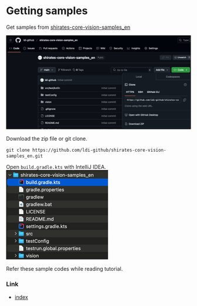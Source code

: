 # Getting samples

Get samples from [shirates-core-vision-samples_en](https://github.com/ldi-github/shirates-core-vision-samples_en)

![](_images/shirates_core_vision_samples_en_github.png)

Download the zip file or git clone.

```
git clone https://github.com/ldi-github/shirates-core-vision-samples_en.git
```

Open `build.gradle.kts` with IntelliJ IDEA. <br>
![](_images/shirates_core_vision_samples_en_build_gradle_kts.png)

Refer these sample codes while reading tutorial.

### Link

- [index](../index.md)
